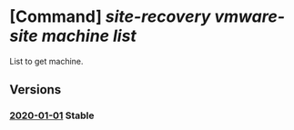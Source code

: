 # [Command] _site-recovery vmware-site machine list_

List to get machine.

## Versions

### [2020-01-01](/Resources/mgmt-plane/L3N1YnNjcmlwdGlvbnMve30vcmVzb3VyY2Vncm91cHMve30vcHJvdmlkZXJzL21pY3Jvc29mdC5vZmZhenVyZS92bXdhcmVzaXRlcy97fS9tYWNoaW5lcw==/2020-01-01.xml) **Stable**

<!-- mgmt-plane /subscriptions/{}/resourcegroups/{}/providers/microsoft.offazure/vmwaresites/{}/machines 2020-01-01 -->
